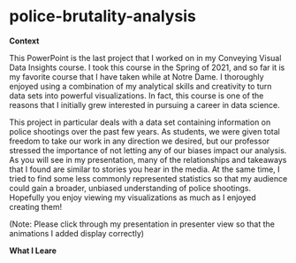 # police-brutality-analysis

**Context**

This PowerPoint is the last project that I worked on in my Conveying Visual Data Insights course. I took this course in the Spring of 2021, and so far it is my favorite course that I have taken while at Notre Dame. I thoroughly enjoyed using a combination of my analytical skills and creativity to turn data sets into powerful visualizations. In fact, this course is one of the reasons that I initially grew interested in pursuing a career in data science. 

This project in particular deals with a data set containing information on police shootings over the past few years. As students, we were given total freedom to take our work in any direction we desired, but our professor stressed the importance of not letting any of our biases impact our analysis. As you will see in my presentation, many of the relationships and takeaways that I found are similar to stories you hear in the media. At the same time, I tried to find some less commonly represented statistics so that my audience could gain a broader, unbiased understanding of police shootings. Hopefully you enjoy viewing my visualizations as much as I enjoyed creating them!

(Note: Please click through my presentation in presenter view so that the animations I added display correctly)

**What I Leare**
